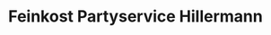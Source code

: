 ---
title: "Feinkost Partyservice Hillermann"
url: /hamburg/feinkost-partyservice-hillermann/
shop: Supermarkt
---